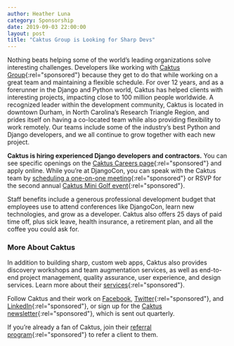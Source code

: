 ```yaml
---
author: Heather Luna
category: Sponsorship
date: 2019-09-03 22:00:00
layout: post
title: "Caktus Group is Looking for Sharp Devs"
---
```


Nothing beats helping some of the world’s leading organizations solve interesting challenges. Developers like working with [Caktus Group](https://www.caktusgroup.com){:rel="sponsored"} because they get to do that while working on a great team and maintaining a flexible schedule. For over 12 years, and as a forerunner in the Django and Python world, Caktus has helped clients with interesting projects, impacting close to 100 million people worldwide. A recognized leader within the development community, Caktus is located in downtown Durham, in North Carolina’s Research Triangle Region, and prides itself on having a co-located team while also providing flexibility to work remotely. Our teams include some of the industry’s best Python and Django developers, and we all continue to grow together
with each new project.

**Caktus is hiring experienced Django developers and contractors.** You can see specific openings on the [Caktus Careers page](https://www.caktusgroup.com/careers/?utm_source=djangoconsite&utm_medium=blog02&utm_campaign=djangocon2019){:rel="sponsored"} and apply online. While you’re at DjangoCon, you can speak with the Caktus team by [scheduling a one-on-one meeting](https://learn.caktusgroup.com/meetings/tscales/find-a-time-at-djangocon-2019?utm_source=djangoconsite&utm_medium=blog02&utm_campaign=djangocon2019){:rel="sponsored"} or RSVP for the second annual [Caktus Mini Golf event](https://learn.caktusgroup.com/djangocon19?utm_source=djangoconsite&utm_medium=blog02&utm_campaign=djangocon2019){:rel="sponsored"}.

Staff benefits include a generous professional development budget that employees use to attend conferences like DjangoCon, learn new technologies, and grow as a developer. Caktus also offers 25 days of paid time off, plus sick leave, health insurance, a retirement plan, and all the coffee you could ask for.

### More About Caktus

In addition to building sharp, custom web apps, Caktus also provides discovery workshops and team augmentation services, as well as end-to-end project management, quality assurance, user experience, and design services. Learn more about their [services](https://www.caktusgroup.com/services/?utm_source=djangoconsite&utm_medium=blog02&utm_campaign=djangocon2019){:rel="sponsored"}.

Follow Caktus and their work on [Facebook](https://www.facebook.com/CaktusGroup/?utm_source=djangoconsite&utm_medium=blog02&utm_campaign=djangocon2019), [Twitter](https://twitter.com/CaktusGroup?utm_source=djangoconsite&utm_medium=blog02&utm_campaign=djangocon2019){:rel="sponsored"}, and [LinkedIn](https://www.linkedin.com/company/caktus-consulting-group-llc/?utm_source=djangoconsite&utm_medium=blog02&utm_campaign=djangocon2019){:rel="sponsored"}, or sign up for the [Caktus newsletter](https://learn.caktusgroup.com/newsletter?utm_source=djangoconsite&utm_medium=blog02&utm_campaign=djangocon2019){:rel="sponsored"}, which is sent out quarterly.

If you’re already a fan of Caktus, join their [referral program](https://learn.caktusgroup.com/caktus-referral-program?utm_source=djangoconsite&utm_medium=blog02&utm_campaign=djangocon2019){:rel="sponsored"} to refer a client to them.
